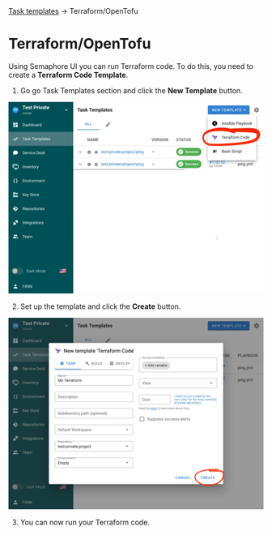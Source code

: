 <div class="breadcrumbs">
    <a href="/user-guide/task-templates/">Task templates</a>
    → Terraform/OpenTofu
</div>

# Terraform/OpenTofu

Using Semaphore UI you can run Terraform code. To do this, you need to create a **Terraform Code Template**.

1. Go go Task Templates section and click the **New Template** button.

![](<../../../.gitbook/assets/terraform_1.webp>)

2. Set up the template and click the **Create** button.

![](<../../../.gitbook/assets/terraform_2.webp>)

3. You can now run your Terraform code.